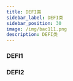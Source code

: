 ```yaml
---
title: DEFI类
sidebar_label: DEFI类
sidebar_position: 30
image: /img/bac111.png
description: DEFI类
---
```


### DEFI1

### DEFI2
